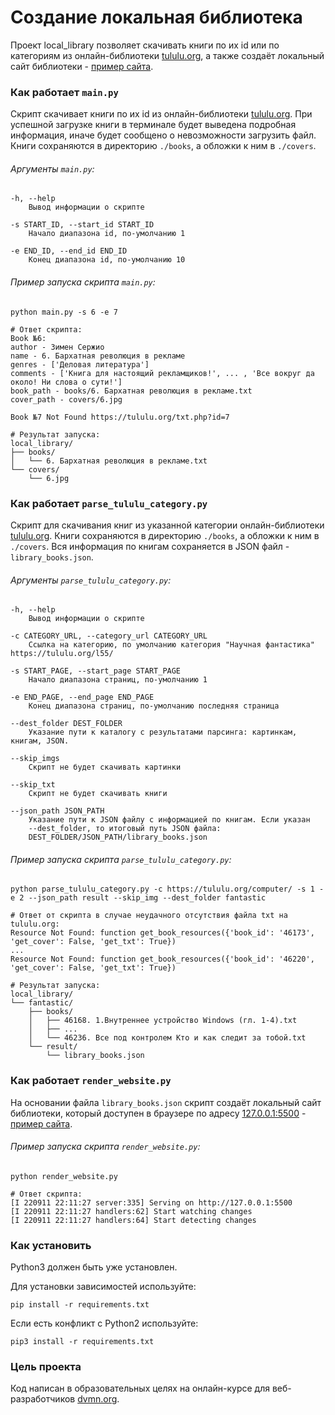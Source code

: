 # Создание локальная библиотека

Проект local_library позволяет скачивать книги по их id или по категориям 
из онлайн-библиотеки [tululu.org](https://tululu.org), а также создаёт 
локальный сайт библиотеки - [пример сайта](https://vasadaz.github.io/local_library/).


### Как работает `main.py`

Скрипт скачивает книги по их id из онлайн-библиотеки [tululu.org](https://tululu.org).
При успешной загрузке книги в терминале будет выведена подробная информация, 
иначе будет сообщено о невозможности загрузить файл.
Книги сохраняются в директорию `./books`, а обложки к ним в `./covers`.


###### Аргументы `main.py`:
```
-h, --help            
    Вывод информации о скрипте
 
-s START_ID, --start_id START_ID
    Начало диапазона id, по-умолчанию 1
 
-e END_ID, --end_id END_ID
    Конец диапазона id, по-умолчанию 10
 ```


###### Пример запуска скрипта `main.py`:
```shell
python main.py -s 6 -e 7

# Ответ скрипта:
Book №6:
author - Зимен Сержио
name - 6. Бархатная революция в рекламе
genres - ['Деловая литература']
comments - ['Книга для настоящий рекламщиков!', ... , 'Все вокруг да около! Ни слова о сути!']
book_path - books/6. Бархатная революция в рекламе.txt
cover_path - covers/6.jpg

Book №7 Not Found https://tululu.org/txt.php?id=7

# Результат запуска:
local_library/
├── books/
│   └── 6. Бархатная революция в рекламе.txt
└── covers/
    └── 6.jpg
```


### Как работает `parse_tululu_category.py`

Скрипт для скачивания книг из указанной категории онлайн-библиотеки [tululu.org](https://tululu.org).
Книги сохраняются в директорию `./books`, а обложки к ним в `./covers`. 
Вся информация по книгам сохраняется в JSON файл - `library_books.json`.


###### Аргументы `parse_tululu_category.py`:
```
-h, --help            
    Вывод информации о скрипте
    
-c CATEGORY_URL, --category_url CATEGORY_URL
    Ссылка на категорию, по умолчанию категория "Научная фантастика" https://tululu.org/l55/
 
-s START_PAGE, --start_page START_PAGE
    Начало диапазона страниц, по-умолчанию 1
 
-e END_PAGE, --end_page END_PAGE
    Конец диапазона страниц, по-умолчанию последняя страница
 
--dest_folder DEST_FOLDER
    Указание пути к каталогу с результатами парсинга: картинкам, книгам, JSON.
  
--skip_imgs
    Скрипт не будет скачивать картинки
  
--skip_txt
    Скрипт не будет скачивать книги
  
--json_path JSON_PATH
    Указание пути к JSON файлу с информацией по книгам. Если указан
    --dest_folder, то итоговый путь JSON файла:
    DEST_FOLDER/JSON_PATH/library_books.json
 ```


###### Пример запуска скрипта `parse_tululu_category.py`:

```shell
python parse_tululu_category.py -c https://tululu.org/computer/ -s 1 -e 2 --json_path result --skip_img --dest_folder fantastic

# Ответ от скрипта в случае неудачного отсутствия файла txt на tululu.org:
Resource Not Found: function get_book_resources({'book_id': '46173', 'get_cover': False, 'get_txt': True})
...
Resource Not Found: function get_book_resources({'book_id': '46220', 'get_cover': False, 'get_txt': True})

# Результат запуска:
local_library/
└── fantastic/
    ├── books/
    │   ├── 46168. 1.Внутреннее устройство Windows (гл. 1-4).txt
    │   ├── ...
    │   └── 46236. Все под контролем Кто и как следит за тобой.txt
    └── result/
        └── library_books.json
```


### Как работает `render_website.py`

На основании файла `library_books.json` скрипт создаёт локальный сайт библиотеки, 
который доступен в браузере по адресу [127.0.0.1:5500](http://127.0.0.1:5500) -
[пример сайта](https://vasadaz.github.io/local_library/).


###### Пример запуска скрипта `render_website.py`:

```shell
python render_website.py

# Ответ скрипта:
[I 220911 22:11:27 server:335] Serving on http://127.0.0.1:5500
[I 220911 22:11:27 handlers:62] Start watching changes
[I 220911 22:11:27 handlers:64] Start detecting changes
```


### Как установить

Python3 должен быть уже установлен. 

Для установки зависимостей используйте:
```shell
pip install -r requirements.txt
```
Если есть конфликт с Python2 используйте:
```shell
pip3 install -r requirements.txt
```


### Цель проекта

Код написан в образовательных целях на онлайн-курсе для веб-разработчиков [dvmn.org](https://dvmn.org/).